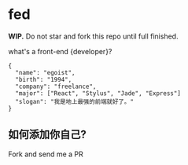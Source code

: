 # fed

**WIP.** Do not star and fork this repo until full finished.

what's a front-end {developer}?

```
{
  "name": "egoist",
  "birth": "1994",
  "company": "freelance",
  "major": ["React", "Stylus", "Jade", "Express"]
  "slogan": "我是地上最强的前端就好了。"
}
```

## 如何添加你自己?

Fork and send me a PR
